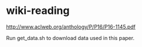 # wiki-reading

http://www.aclweb.org/anthology/P/P16/P16-1145.pdf

Run get_data.sh to download data used in this paper.
